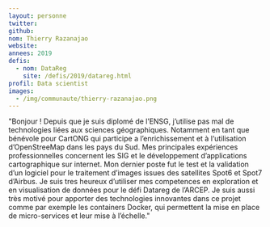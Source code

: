 ```yaml
---
layout: personne
twitter: 
github: 
nom: Thierry Razanajao
website:
annees: 2019
defis: 
  - nom: DataReg
    site: /defis/2019/datareg.html
profil: Data scientist
images:
  - /img/communaute/thierry-razanajao.png
---
```


"Bonjour ! Depuis que je suis diplomé de l’ENSG, j’utilise pas mal de technologies liées aux sciences géographiques.  Notamment en tant que bénévole pour CartONG qui participe a l’enrichissement et à l‘utilisation d’OpenStreeMap dans les pays du Sud. Mes principales expériences professionnelles concernent les SIG et le développement d’applications cartographique sur internet.  Mon dernier poste fut le test et la validation d’un logiciel pour le traitement d’images issues des satellites Spot6 et Spot7 d’Airbus.  Je suis tres heureux d’utiliser mes competences en exploration et en visualisation de données pour le défi Datareg de l’ARCEP. Je suis aussi très motivé pour apporter des technologies innovantes dans ce projet comme par exemple les containers Docker, qui permettent la mise en place de micro-services et leur mise à l’échelle."
